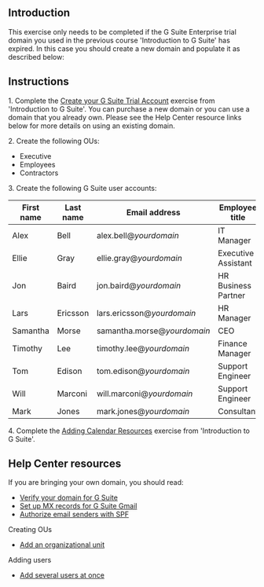 ## Introduction

This exercise only needs to be completed if the G Suite Enterprise trial domain you used in the previous course 'Introduction to G Suite' has expired. In this case you should create a new domain and populate it as described below:

## Instructions

1\. Complete the [Create your G Suite Trial Account](https://www.coursera.org/learn/introduction-g-suite/supplement/q7NRF/exercise-1-create-your-g-suite-trial-account "Exercise #1 - Create your G Suite Trial Account") exercise from 'Introduction to G Suite'. You can purchase a new domain or you can use a domain that you already own. Please see the Help Center resource links below for more details on using an existing domain.

2\. Create the following OUs:

-   Executive
-   Employees
-   Contractors

3\. Create the following G Suite user accounts:

| First name | Last name | Email address | Employee title | Org Unit Path |
| --- | --- | --- | --- | --- |
| Alex | Bell | alex.bell@*yourdomain* | IT Manager | /Executive |
| Ellie | Gray | ellie.gray@*yourdomain* | Executive Assistant | /Employees |
| Jon | Baird | jon.baird@*yourdomain* | HR Business Partner | /Employees |
| Lars | Ericsson | lars.ericsson@*yourdomain* | HR Manager | /Executive |
| Samantha | Morse | samantha.morse@*yourdomain* | CEO | /Executive |
| Timothy | Lee | timothy.lee@*yourdomain* | Finance Manager | /Executive |
| Tom | Edison | tom.edison@*yourdomain* | Support Engineer | /Employees |
| Will | Marconi | will.marconi@*yourdomain* | Support Engineer | /Employees |
| Mark | Jones | mark.jones@*yourdomain* | Consultant | /Contractors |

4\. Complete the [Adding Calendar Resources](https://www.coursera.org/learn/introduction-g-suite/supplement/daEGW/exercise-1-adding-calendar-resources "Adding Calendar Resources") exercise from 'Introduction to G Suite'.

## Help Center resources

If you are bringing your own domain, you should read:

-   [Verify your domain for G Suite](https://support.google.com/a/answer/60216 "Verify your domain for G Suite")
-   [Set up MX records for G Suite Gmail](https://support.google.com/a/answer/140034 "Set up MX records for G Suite Gmail")
-   [Authorize email senders with SPF](https://support.google.com/a/answer/33786 "Authorize email senders with SPF")

Creating OUs

-   [Add an organizational unit](https://support.google.com/a/answer/182537 "Add an organizational unit")

Adding users

-   [Add several users at once](https://support.google.com/a/answer/40057)
